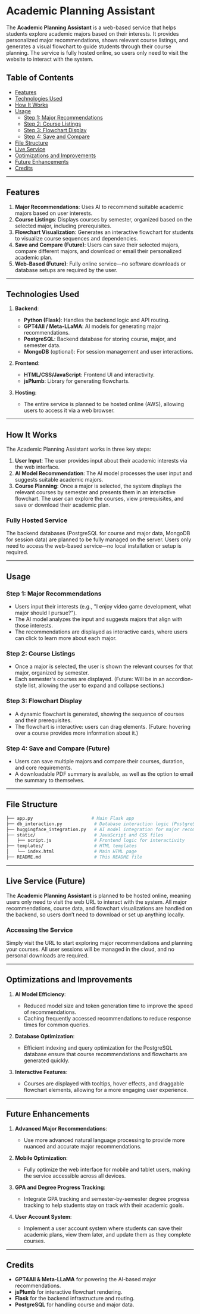 # Academic Planning Assistant

The **Academic Planning Assistant** is a web-based service that helps students explore academic majors based on their interests. It provides personalized major recommendations, shows relevant course listings, and generates a visual flowchart to guide students through their course planning. The service is fully hosted online, so users only need to visit the website to interact with the system.

## Table of Contents

- [Features](#features)
- [Technologies Used](#technologies-used)
- [How It Works](#how-it-works)
- [Usage](#usage)
  - [Step 1: Major Recommendations](#step-1-major-recommendations)
  - [Step 2: Course Listings](#step-2-course-listings)
  - [Step 3: Flowchart Display](#step-3-flowchart-display)
  - [Step 4: Save and Compare](#step-4-save-and-compare)
- [File Structure](#file-structure)
- [Live Service](#live-service)
- [Optimizations and Improvements](#optimizations-and-improvements)
- [Future Enhancements](#future-enhancements)
- [Credits](#credits)

---

## Features

1. **Major Recommendations**: Uses AI to recommend suitable academic majors based on user interests.
2. **Course Listings**: Displays courses by semester, organized based on the selected major, including prerequisites.
3. **Flowchart Visualization**: Generates an interactive flowchart for students to visualize course sequences and dependencies.
4. **Save and Compare (Future)**: Users can save their selected majors, compare different majors, and download or email their personalized academic plan.
5. **Web-Based (Future)**: Fully online service—no software downloads or database setups are required by the user.

---

## Technologies Used

1. **Backend**:
   - **Python (Flask)**: Handles the backend logic and API routing.
   - **GPT4All / Meta-LLaMA**: AI models for generating major recommendations.
   - **PostgreSQL**: Backend database for storing course, major, and semester data.
   - **MongoDB** (optional): For session management and user interactions.

2. **Frontend**:
   - **HTML/CSS/JavaScript**: Frontend UI and interactivity.
   - **jsPlumb**: Library for generating flowcharts.

3. **Hosting**:
   - The entire service is planned to be hosted online (AWS), allowing users to access it via a web browser.

---

## How It Works

The Academic Planning Assistant works in three key steps:
1. **User Input**: The user provides input about their academic interests via the web interface.
2. **AI Model Recommendation**: The AI model processes the user input and suggests suitable academic majors.
3. **Course Planning**: Once a major is selected, the system displays the relevant courses by semester and presents them in an interactive flowchart. The user can explore the courses, view prerequisites, and save or download their academic plan.

### Fully Hosted Service
The backend databases (PostgreSQL for course and major data, MongoDB for session data) are planned to be fully managed on the server. Users only need to access the web-based service—no local installation or setup is required.

---

## Usage

### Step 1: Major Recommendations

- Users input their interests (e.g., "I enjoy video game development, what major should I pursue?").
- The AI model analyzes the input and suggests majors that align with those interests.
- The recommendations are displayed as interactive cards, where users can click to learn more about each major.

### Step 2: Course Listings

- Once a major is selected, the user is shown the relevant courses for that major, organized by semester.
- Each semester's courses are displayed. (Future: Will be in an accordion-style list, allowing the user to expand and collapse sections.)

### Step 3: Flowchart Display

- A dynamic flowchart is generated, showing the sequence of courses and their prerequisites.
- The flowchart is interactive: users can drag elements. (Future: hovering over a course provides more information about it.)

### Step 4: Save and Compare (Future)

- Users can save multiple majors and compare their courses, duration, and core requirements.
- A downloadable PDF summary is available, as well as the option to email the summary to themselves.

---

## File Structure

```bash
├── app.py                      # Main Flask app
├── db_interaction.py            # Database interaction logic (PostgreSQL, MongoDB)
├── huggingface_integration.py   # AI model integration for major recommendations
├── static/                      # JavaScript and CSS files
│   ├── script.js                # Frontend logic for interactivity
├── templates/                   # HTML templates
│   └── index.html               # Main HTML page
├── README.md                    # This README file
```

---

## Live Service (Future)

The **Academic Planning Assistant** is planned to be hosted online, meaning users only need to visit the web URL to interact with the system. All major recommendations, course data, and flowchart visualizations are handled on the backend, so users don’t need to download or set up anything locally.

### Accessing the Service
Simply visit the URL to start exploring major recommendations and planning your courses. All user sessions will be managed in the cloud, and no personal downloads are required.

---

## Optimizations and Improvements

1. **AI Model Efficiency**:
   - Reduced model size and token generation time to improve the speed of recommendations.
   - Caching frequently accessed recommendations to reduce response times for common queries.

2. **Database Optimization**:
   - Efficient indexing and query optimization for the PostgreSQL database ensure that course recommendations and flowcharts are generated quickly.

3. **Interactive Features**:
   - Courses are displayed with tooltips, hover effects, and draggable flowchart elements, allowing for a more engaging user experience.

---

## Future Enhancements

1. **Advanced Major Recommendations**:
   - Use more advanced natural language processing to provide more nuanced and accurate major recommendations.
   
2. **Mobile Optimization**:
   - Fully optimize the web interface for mobile and tablet users, making the service accessible across all devices.

3. **GPA and Degree Progress Tracking**:
   - Integrate GPA tracking and semester-by-semester degree progress tracking to help students stay on track with their academic goals.

4. **User Account System**:
   - Implement a user account system where students can save their academic plans, view them later, and update them as they complete courses.

---

## Credits

- **GPT4All & Meta-LLaMA** for powering the AI-based major recommendations.
- **jsPlumb** for interactive flowchart rendering.
- **Flask** for the backend infrastructure and routing.
- **PostgreSQL** for handling course and major data.